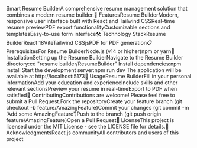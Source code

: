 Smart Resume BuilderA comprehensive resume management solution that combines a modern resume builder.🚀 FeaturesResume BuilderModern, responsive user interface built with React and Tailwind CSSReal-time resume previewPDF export functionalityCustomizable sections and templatesEasy-to-use form interface🛠️ Technology StackResume BuilderReact 18ViteTailwind CSSjsPDF for PDF generation📋 PrerequisitesFor Resume BuilderNode.js (v14 or higher)npm or yarn🔧 InstallationSetting up the Resume BuilderNavigate to the Resume Builder directory:cd "resume builder/ResumeBuilder"
Install dependencies:npm install
Start the development server:npm run dev
The application will be available at http://localhost:5173📝 UsageResume BuilderFill in your personal informationAdd your education and experienceInclude skills and other relevant sectionsPreview your resume in real-timeExport to PDF when satisfied🤝 ContributingContributions are welcome! Please feel free to submit a Pull Request.Fork the repositoryCreate your feature branch (git checkout -b feature/AmazingFeature)Commit your changes (git commit -m 'Add some AmazingFeature')Push to the branch (git push origin feature/AmazingFeature)Open a Pull Request📄 LicenseThis project is licensed under the MIT License - see the LICENSE file for details.🙏 AcknowledgmentsReact.js communityAll contributors and users of this project
